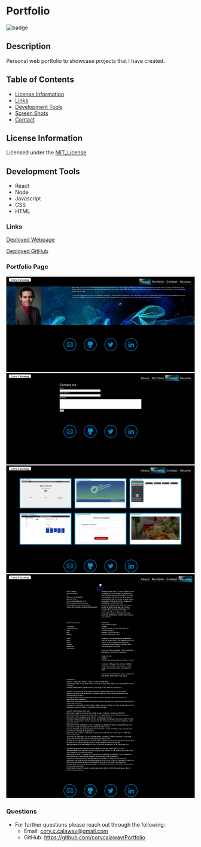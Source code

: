 # Portfolio

![badge](https://img.shields.io/badge/License-MIT_License-brightgreen)    
## Description
Personal web portfolio to showcase projects that I have created.

## Table of Contents
* [License Information](#license-information)
* [Links](#links)
* [Development Tools](#development-tools)
* [Screen Shots](#portfolio-page)
* [Contact](#questions)

## License Information
Licensed under the [MIT_License](LICENSE)

## Development Tools
* React
* Node
* Javascript
* CSS
* HTML

### Links

[Deployed Webpage](https://corycalaway.com/)
<br />

[Deployed GitHub](https://corycalaway.github.io/)

### Portfolio Page

![Screenshot-of-about](/src/assets/images/aboutpage.png)
![Screenshot-of-contact](/src/assets/images/contactpage.png)
![Screenshot-of-portfolio](/src/assets/images/portfoliopage.png)
![Screenshot-of-resume](/src/assets/images/resumepage.png)

### Questions
- For further questions please reach out through the following:
    - Email: cory.c.calaway@gmail.com
    - GitHub: https://github.com/corycalaway/Portfolio